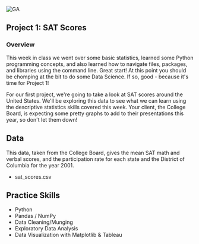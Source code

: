 ![GA](https://camo.githubusercontent.com/6ce15b81c1f06d716d753a61f5db22375fa684da/68747470733a2f2f67612d646173682e73332e616d617a6f6e6177732e636f6d2f70726f64756374696f6e2f6173736574732f6c6f676f2d39663838616536633963333837313639306533333238306663663535376633332e706e67) 

Project 1: SAT Scores
----
### Overview 
This week in class we went over some basic statistics, learned some Python programming concepts, and also learned how to navigate files, packages, and libraries using the command line. Great start! At this point you should be chomping at the bit to do some Data Science. If so, good - because it's time for Project 1!

For our first project, we're going to take a look at SAT scores around the United States. We'll be exploring this data to see what we can learn using the descriptive statistics skills covered this week. Your client, the College Board, is expecting some pretty graphs to add to their presentations this year, so don't let them down!

## Data

This data, taken from the College Board, gives the mean SAT math and verbal scores, and the participation rate for each state and the District of Columbia for the year 2001.

- sat_scores.csv

## Practice Skills
- Python
- Pandas / NumPy
- Data Cleaning/Munging
- Exploratory Data Analysis
- Data Visualization with Matplotlib & Tableau